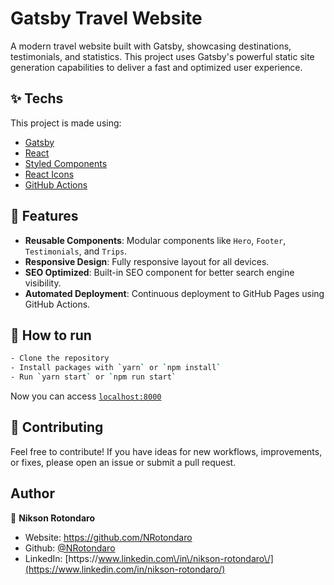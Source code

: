 # Gatsby Travel Website

A modern travel website built with Gatsby, showcasing destinations, testimonials, and statistics. This project uses Gatsby's powerful static site generation capabilities to deliver a fast and optimized user experience.

## ✨ Techs

This project is made using:

- [Gatsby](https://www.gatsbyjs.com/)
- [React](https://reactjs.org/)
- [Styled Components](https://styled-components.com/)
- [React Icons](https://react-icons.github.io/react-icons/)
- [GitHub Actions](https://github.com/features/actions)

## 🚀 Features

- **Reusable Components**: Modular components like `Hero`, `Footer`, `Testimonials`, and `Trips`.
- **Responsive Design**: Fully responsive layout for all devices.
- **SEO Optimized**: Built-in SEO component for better search engine visibility.
- **Automated Deployment**: Continuous deployment to GitHub Pages using GitHub Actions.

## 🚀 How to run

```bash
- Clone the repository
- Install packages with `yarn` or `npm install`
- Run `yarn start` or `npm run start`
```

Now you can access [`localhost:8000`](http://localhost:8000)

## 🤝 Contributing

Feel free to contribute! If you have ideas for new workflows, improvements, or fixes, please open an issue or submit a pull request.

## Author

👤 **Nikson Rotondaro**

- Website: https://github.com/NRotondaro
- Github: [@NRotondaro](https://github.com/NRotondaro)
- LinkedIn: [https:\/\/www.linkedin.com\/in\/nikson-rotondaro\/](https://www.linkedin.com/in/nikson-rotondaro/)
